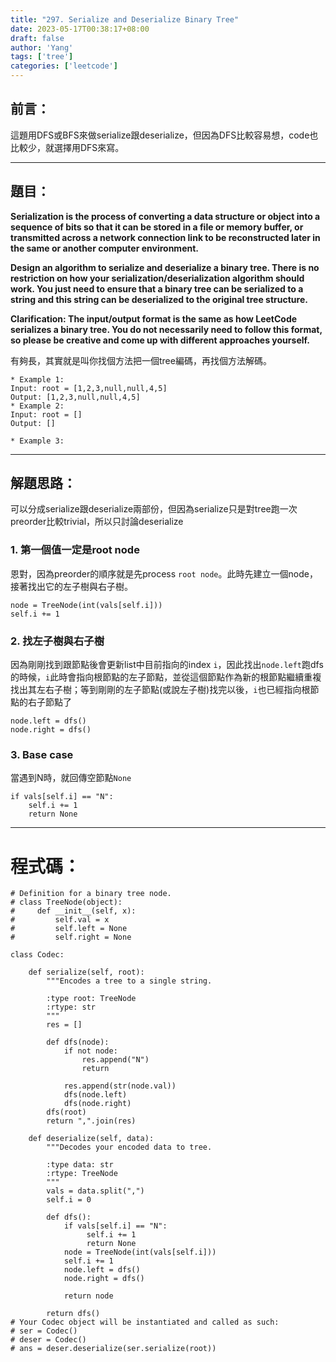 ```yaml
---
title: "297. Serialize and Deserialize Binary Tree"
date: 2023-05-17T00:38:17+08:00
draft: false
author: 'Yang'
tags: ['tree']
categories: ['leetcode']
---
```

## 前言：
這題用DFS或BFS來做serialize跟deserialize，但因為DFS比較容易想，code也比較少，就選擇用DFS來寫。

---

## 題目：

**Serialization is the process of converting a data structure or object into a sequence of bits so that it can be stored in a file or memory buffer, or transmitted across a network connection link to be reconstructed later in the same or another computer environment.**

**Design an algorithm to serialize and deserialize a binary tree. There is no restriction on how your serialization/deserialization algorithm should work. You just need to ensure that a binary tree can be serialized to a string and this string can be deserialized to the original tree structure.**

**Clarification: The input/output format is the same as how LeetCode serializes a binary tree. You do not necessarily need to follow this format, so please be creative and come up with different approaches yourself.**

有夠長，其實就是叫你找個方法把一個tree編碼，再找個方法解碼。
```
* Example 1:
Input: root = [1,2,3,null,null,4,5]
Output: [1,2,3,null,null,4,5]
* Example 2:
Input: root = []
Output: []

* Example 3:

```

---

## 解題思路：
可以分成serialize跟deserialize兩部份，但因為serialize只是對tree跑一次preorder比較trivial，所以只討論deserialize


### 1. 第一個值一定是root node
恩對，因為preorder的順序就是先process `root node`。此時先建立一個node，接著找出它的左子樹與右子樹。

```
node = TreeNode(int(vals[self.i]))
self.i += 1
```
### 2. 找左子樹與右子樹
因為剛剛找到跟節點後會更新list中目前指向的index `i`，因此找出`node.left`跑dfs的時候，`i`此時會指向根節點的左子節點，並從這個節點作為新的根節點繼續重複找出其左右子樹；等到剛剛的左子節點(或說左子樹)找完以後，`i`也已經指向根節點的右子節點了
```
node.left = dfs()
node.right = dfs()
```

### 3. Base case
當遇到N時，就回傳空節點`None`
```
if vals[self.i] == "N":
	self.i += 1
	return None
```


---

# 程式碼：

```
# Definition for a binary tree node.
# class TreeNode(object):
#     def __init__(self, x):
#         self.val = x
#         self.left = None
#         self.right = None

class Codec:

    def serialize(self, root):
        """Encodes a tree to a single string.
        
        :type root: TreeNode
        :rtype: str
        """
        res = []
        
        def dfs(node):
            if not node:
                res.append("N")
                return
            
            res.append(str(node.val))
            dfs(node.left)
            dfs(node.right)
        dfs(root)
        return ",".join(res)

    def deserialize(self, data):
        """Decodes your encoded data to tree.
        
        :type data: str
        :rtype: TreeNode
        """
        vals = data.split(",")
        self.i = 0

        def dfs():
            if vals[self.i] == "N":
                 self.i += 1
                 return None
            node = TreeNode(int(vals[self.i]))
            self.i += 1
            node.left = dfs()
            node.right = dfs()
            
            return node

        return dfs()
# Your Codec object will be instantiated and called as such:
# ser = Codec()
# deser = Codec()
# ans = deser.deserialize(ser.serialize(root))
```

